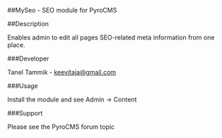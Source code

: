 ##MySeo - SEO module for PyroCMS

##Description

Enables admin to edit all pages SEO-related meta information from one place.

###Developer

Tanel Tammik - keevitaja@gmail.com

###Usage

Install the module and see Admin -> Content

###Support

Please see the PyroCMS forum topic
